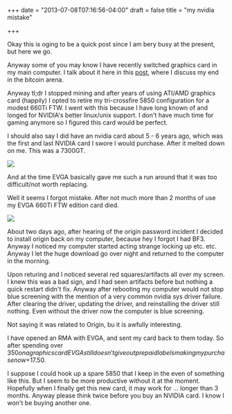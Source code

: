 +++
date = "2013-07-08T07:16:56-04:00"
draft = false
title = "my nvidia mistake"

+++

Okay this is oging to be a quick post since I am bery busy at the present, but here we go.

Anyway some of you may know I have recently switched graphics card in my main computer.  I talk about it here in this [post](http://blog.bananafish.es/blog/2013/05/18/the-end-of-bitcoins-for-me), where I discuss my end in the bitcoin arena.  

Anyway tl;dr I stopped mining and after years of using ATI/AMD graphics card (happily) I opted to retire my tri-crossfire 5850 configuration for a modest 660Ti FTW.  I went with this because I have long known of and longed for NVIDIA's better linux/unix support.  I don't have much time for gaming anymore so I figured this card would be perfect.

I should also say I did have an nvidia card about 5 - 6 years ago, which was the first and last NVIDIA card I swore I would purchase.  After it melted down on me.  This was a 7300GT.

![](https://banana.fish/files/img/blog/7300.jpeg)

And at the time EVGA basically gave me such a run around that it was too difficult/not worth replacing.

Well it seems I forgot mistake.  After not much more than 2 months of use my EVGA 660Ti FTW edition card died.

![](https://banana.fish/files/img/blog/660tiftw.jpeg)

About two days ago, after hearing of the origin password incident I decided to install origin back on my computer, because hey I forgot I had BF3.  Anyway I noticed my computer started acting strange locking up etc. etc.  Anyway I let the huge download go over night and returned to the computer in the morning.  

Upon returing and I noticed several red squares/artifacts all over my screen.  I knew this was a bad sign, and I had seen artifacts before but nothing a quick restart didn't fix.  Anyway after rebooting my computer would not stop blue screening with the mention of a very common nvidia sys driver failure.  After clearing the driver, updating the driver, and reinstalling the driver still nothing.  Even without the driver now the computer is blue screening.

Not saying it was related to Origin, bu it is awfully interesting.

I have opened an RMA with EVGA, and sent my card back to them today.  So after spending over $350 on a graphics card EVGA still doesn't give out prepaid labels making my purchase now +$17.50.  

I suppose I could hook up a spare 5850 that I keep in the even of something like this.  But I seem to be more productive without it at the moment.  Hopefully when I finally get this new card, it may work for ... longer than 3 months.  Anyway please think twice before you buy an NVIDIA card.  I know I won't be buying another one.
